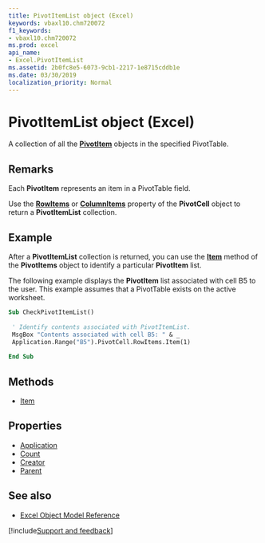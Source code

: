 ```yaml
---
title: PivotItemList object (Excel)
keywords: vbaxl10.chm720072
f1_keywords:
- vbaxl10.chm720072
ms.prod: excel
api_name:
- Excel.PivotItemList
ms.assetid: 2b0fc8e5-6073-9cb1-2217-1e8715cddb1e
ms.date: 03/30/2019
localization_priority: Normal
---
```



# PivotItemList object (Excel)

A collection of all the **[PivotItem](Excel.PivotItem.md)** objects in the specified PivotTable.


## Remarks

Each **PivotItem** represents an item in a PivotTable field.

Use the **[RowItems](Excel.PivotCell.RowItems.md)** or **[ColumnItems](Excel.PivotCell.ColumnItems.md)** property of the **PivotCell** object to return a **PivotItemList** collection.


## Example

After a **PivotItemList** collection is returned, you can use the **[Item](Excel.PivotItems.Item.md)** method of the **PivotItems** object to identify a particular **PivotItem** list. 

The following example displays the **PivotItem** list associated with cell B5 to the user. This example assumes that a PivotTable exists on the active worksheet.


```vb
Sub CheckPivotItemList() 
 
 ' Identify contents associated with PivotItemList. 
 MsgBox "Contents associated with cell B5: " & _ 
 Application.Range("B5").PivotCell.RowItems.Item(1) 
 
End Sub
```

## Methods

- [Item](Excel.PivotItemList.Item.md)

## Properties

- [Application](Excel.PivotItemList.Application.md)
- [Count](Excel.PivotItemList.Count.md)
- [Creator](Excel.PivotItemList.Creator.md)
- [Parent](Excel.PivotItemList.Parent.md)

## See also

- [Excel Object Model Reference](overview/Excel/object-model.md)

[!include[Support and feedback](~/includes/feedback-boilerplate.md)]